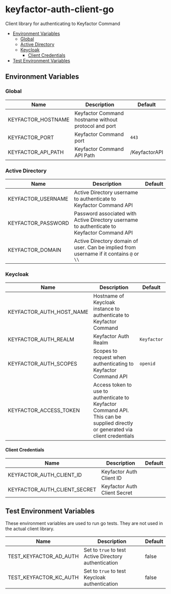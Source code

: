 # keyfactor-auth-client-go

Client library for authenticating to Keyfactor Command

<!-- toc -->

- [Environment Variables](#environment-variables)
  * [Global](#global)
  * [Active Directory](#active-directory)
  * [Keycloak](#keycloak)
    + [Client Credentials](#client-credentials)
- [Test Environment Variables](#test-environment-variables)

<!-- tocstop -->

## Environment Variables

### Global

| Name               | Description                                          | Default       |
|--------------------|------------------------------------------------------|---------------|
| KEYFACTOR_HOSTNAME | Keyfactor Command hostname without protocol and port |               |
| KEYFACTOR_PORT     | Keyfactor Command port                               | `443`         |
| KEYFACTOR_API_PATH | Keyfactor Command API Path                           | /KeyfactorAPI |

### Active Directory

| Name               | Description                                                                                 | Default |
|--------------------|---------------------------------------------------------------------------------------------|---------|
| KEYFACTOR_USERNAME | Active Directory username to authenticate to Keyfactor Command API                          |         |
| KEYFACTOR_PASSWORD | Password associated with Active Directory username to authenticate to Keyfactor Command API |         |
| KEYFACTOR_DOMAIN   | Active Directory domain of user. Can be implied from username if it contains `@` or `\\`    |         |

### Keycloak

| Name                     | Description                                                                                                                     | Default     |
|--------------------------|---------------------------------------------------------------------------------------------------------------------------------|-------------|
| KEYFACTOR_AUTH_HOST_NAME | Hostname of Keycloak instance to authenticate to Keyfactor Command                                                              |             |
| KEYFACTOR_AUTH_REALM     | Keyfactor Auth Realm                                                                                                            | `Keyfactor` |
| KEYFACTOR_AUTH_SCOPES    | Scopes to request when authenticating to Keyfactor Command API                                                                  | `openid`    |
| KEYFACTOR_ACCESS_TOKEN   | Access token to use to authenticate to Keyfactor Command API. This can be supplied directly or generated via client credentials |             |

#### Client Credentials

| Name                         | Description                  | Default |
|------------------------------|------------------------------|---------|
| KEYFACTOR_AUTH_CLIENT_ID     | Keyfactor Auth Client ID     |         |
| KEYFACTOR_AUTH_CLIENT_SECRET | Keyfactor Auth Client Secret |         |

## Test Environment Variables
These environment variables are used to run go tests. They are not used in the actual client library.

| Name                   | Description                                           | Default |
|------------------------|-------------------------------------------------------|---------|
| TEST_KEYFACTOR_AD_AUTH | Set to `true` to test Active Directory authentication | false   |
| TEST_KEYFACTOR_KC_AUTH | Set to `true` to test Keycloak authentication         | false   |